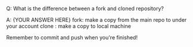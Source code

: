 Q: What is the difference between a fork and cloned repository?

A: {YOUR ANSWER HERE}
fork: make a copy from the main repo to under your account
clone : make a copy to local machine


Remember to commit and push when you're finished!